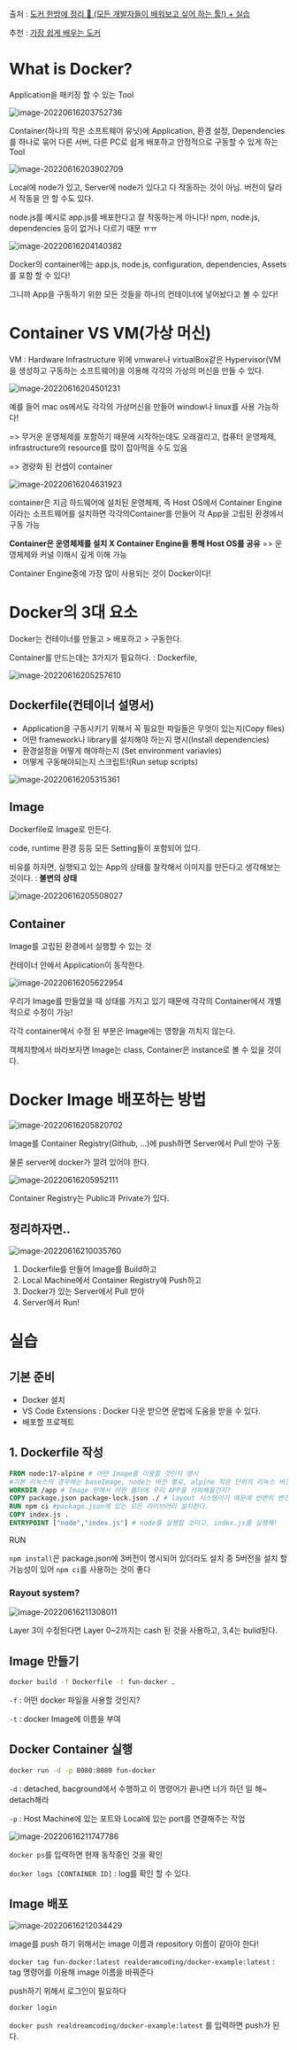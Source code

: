 출처 : [도커 한방에 정리 🐳 (모든 개발자들이 배워보고 싶어 하는 툴!) + 실습](https://www.youtube.com/watch?v=LXJhA3VWXFA)

추천 : [가장 쉽게 배우는 도커](https://www.youtube.com/watch?v=hWPv9LMlme8)

# What is Docker?

Application을 패키징 할 수 있는 Tool

![image-20220616203752736](docker.assets/image-20220616203752736.png)

Container(하나의 작은 소프트웨어 유닛)에 Application, 환경 설정, Dependencies를 하나로 묶어 다른 서버, 다른 PC로 쉽게 배포하고 안정적으로 구동할 수 있게 하는 Tool



![image-20220616203902709](docker.assets/image-20220616203902709.png)

Local에 node가 있고, Server에 node가 있다고 다 작동하는 것이 아님. 버전이 달라서 작동을 안 할 수도 있다.

node.js를 예시로 app.js를 배포한다고 잘 작동하는게 아니다! npm, node.js, dependencies 등이 없거나 다르기 때문 ㅠㅠ

![image-20220616204140382](docker.assets/image-20220616204140382.png)

Docker의 container에는 app.js, node.js, configuration, dependencies, Assets를 포함 할 수 있다!

그니까 App을 구동하기 위한 모든 것들을 하나의 컨테이너에 넣어놨다고 볼 수 있다!



# Container VS VM(가상 머신)

VM : Hardware Infrastructure 위에 vmware나 virtualBox같은 Hypervisor(VM을 생성하고 구동하는 소프트웨어)을 이용해 각각의 가상의 머신을 만들 수 있다.

![image-20220616204501231](docker.assets/image-20220616204501231.png)

예를 들어 mac os에서도 각각의 가상머신을 만들어 window나 linux를 사용 가능하다!

=> 무거운 운영체제를 포함하기 때문에 시작하는데도 오래걸리고, 컴퓨터 운영체제, infrastructure의 resource를 많이 잡아먹을 수도 있음

=> 경량화 된 컨셉이 container

![image-20220616204631923](docker.assets/image-20220616204631923.png)

container은 지금 하드웨어에 설치된 운영체제, 즉 Host OS에서 Container Engine이라는 소프트웨어를 설치하면 각각의Container를 만들어 각 App을 고립된 환경에서 구동 가능

__Container은 운영체제를 설치 X Container Engine을 통해 Host OS를 공유__ => 운영체제와 커널 이해시 깊게 이해 가능

Container Engine중에 가장 많이 사용되는 것이 Docker이다!



# Docker의 3대 요소

Docker는 컨테이너를 만들고 > 배포하고 > 구동한다.



Container를 만드는데는 3가지가 필요하다. : Dockerfile, 

![image-20220616205257610](docker.assets/image-20220616205257610.png)

## Dockerfile(컨테이너 설명서)

- Application을 구동시키기 위해서 꼭 필요한 파일들은 무엇이 있는지(Copy files)
- 어떤 framework나 library를 설치해야 하는지 명시(Install dependencies)
- 환경설정을 어떻게 해야하는지 (Set environment variavles)
- 어떻게 구동해야되는지 스크립트!(Run setup scripts)

![image-20220616205315361](docker.assets/image-20220616205315361.png)

## Image

Dockerfile로 Image로 만든다.

code, runtime 환경 등등 모든 Setting들이 포함되어 있다.

비유를 하자면, 실행되고 있는 App의 상태를 찰칵해서 이미지를 만든다고 생각해보는 것이다. : __불변의 상태__

![image-20220616205508027](docker.assets/image-20220616205508027.png)

## Container

Image를 고립된 환경에서 실행할 수 있는 것

컨테이너 안에서 Application이 동작한다.

![image-20220616205622954](docker.assets/image-20220616205622954.png)

우리가 Image를 만들었을 때 상태를 가지고 있기 때문에 각각의 Container에서 개별적으로 수정이 가능!

각각 container에서 수정 된 부분은 Image에는 영향을 끼치지 않는다.

객체지향에서 바라보자면 Image는 class, Container은 instance로 볼 수 있을 것이다.



# Docker Image 배포하는 방법

![image-20220616205820702](docker.assets/image-20220616205820702.png)

Image를 Container Registry(Github, ...)에 push하면 Server에서 Pull 받아 구동

물론 server에 docker가 깔려 있어야 한다.



![image-20220616205952111](docker.assets/image-20220616205952111.png)

Container Registry는 Public과 Private가 있다.



## 정리하자면..

![image-20220616210035760](docker.assets/image-20220616210035760.png)

1. Dockerfile를 만들어 Image를 Build하고
2. Local Machine에서 Container Registry에 Push하고
3. Docker가 있는 Server에서 Pull 받아
4. Server에서 Run!



# 실습

## 기본 준비

- Docker 설치
- VS Code Extensions : Docker 다운 받으면 문법에 도움을 받을 수 있다.
- 배포할 프로젝트

## 1. Dockerfile 작성

```dockerfile
FROM node:17-alpine # 어떤 Image를 이용할 것인지 명시
#기본 리눅스의 경우에는 baseImage, node는 버전 별로, alpine 작은 단위의 리눅스 버전
WORKDIR /app # Image 안에서 어떤 폴더에 우리 APP을 카피해올건지?
COPY package.json package-lock.json ./ # layout 시스템이기 때문에 빈번히 변경되는 파일은 맨 마지막에 작성하는 것이 좋다.
RUN npm ci #package.json에 있는 모든 라이브러리 설치한다.
COPY index.js .
ENTRYPOINT ["node","index.js"] # node를 실행할 것이고, index.js를 실행해!
```

RUN

`npm install`은 package.json에 3버전이 명시되어 있더라도 설치 중 5버전을 설치 할 가능성이 있어 `npm ci`를 사용하는 것이 좋다

### Rayout system?

![image-20220616211308011](docker.assets/image-20220616211308011.png)

Layer 3이 수정된다면 Layer 0~2까지는 cash 된 것을 사용하고, 3,4는 bulid된다.



## Image 만들기

```bash
docker build -f Dockerfile -t fun-docker .
```

`-f` : 어떤 docker 파일을 사용할 것인지?

`-t` : docker Image에 이름을 부여

## Docker Container 실행

```bash
docker run -d -p 8080:8080 fun-docker
```

`-d` : detached, bacground에서 수행하고 이 명령어가 끝나면 너가 하던 일 해~ detach해라

`-p` : Host Machine에 있는 포트와 Local에 있는 port를 연결해주는 작업

![image-20220616211747786](docker.assets/image-20220616211747786.png)

`docker ps`를 입력하면 현재 동작중인 것을 확인

`docker logs [CONTAINER ID]` : log를 확인 할 수 있다.



## Image 배포

![image-20220616212034429](docker.assets/image-20220616212034429.png)

image를 push 하기 위해서는 image 이름과 repository 이름이 같아야 한다!

`docker tag fun-docker:latest realderamcoding/docker-example:latest` : tag 명령어를 이용해 image 이름을 바꿔준다



push하기 위해서 로그인이 필요하다

`docker login`

`docker push realdreamcoding/docker-example:latest` 를 입력하면 push가 된다.

